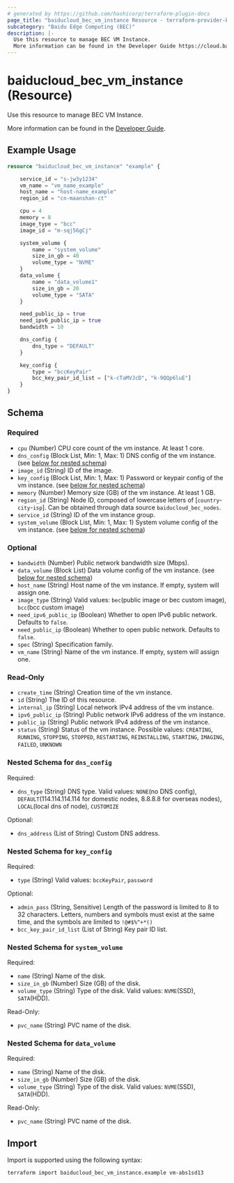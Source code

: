 ```yaml
---
# generated by https://github.com/hashicorp/terraform-plugin-docs
page_title: "baiducloud_bec_vm_instance Resource - terraform-provider-baiducloud"
subcategory: "Baidu Edge Computing (BEC)"
description: |-
  Use this resource to manage BEC VM Instance.
  More information can be found in the Developer Guide https://cloud.baidu.com/doc/BEC/s/jknpo0evo.
---
```


# baiducloud_bec_vm_instance (Resource)

Use this resource to manage BEC VM Instance. 

More information can be found in the [Developer Guide](https://cloud.baidu.com/doc/BEC/s/jknpo0evo).

## Example Usage

```terraform
resource "baiducloud_bec_vm_instance" "example" {

    service_id = "s-jw3y1234"
    vm_name = "vm_name_example"
    host_name = "host-name_example"
    region_id = "cn-maanshan-ct"

    cpu = 4
    memory = 8
    image_type = "bcc"
    image_id = "m-sqj56gCj"

    system_volume {
        name = "system_volume"
        size_in_gb = 40
        volume_type = "NVME"
    }
    data_volume {
        name = "data_volume1"
        size_in_gb = 20
        volume_type = "SATA"
    }

    need_public_ip = true
    need_ipv6_public_ip = true
    bandwidth = 10

    dns_config {
        dns_type = "DEFAULT"
    }

    key_config {
        type = "bccKeyPair"
        bcc_key_pair_id_list = ["k-cTaMVJcD", "k-9QQp6luE"]
    }
}
```

<!-- schema generated by tfplugindocs -->
## Schema

### Required

- `cpu` (Number) CPU core count of the vm instance. At least 1 core.
- `dns_config` (Block List, Min: 1, Max: 1) DNS config of the vm instance. (see [below for nested schema](#nestedblock--dns_config))
- `image_id` (String) ID of the image.
- `key_config` (Block List, Min: 1, Max: 1) Password or keypair config of the vm instance. (see [below for nested schema](#nestedblock--key_config))
- `memory` (Number) Memory size (GB) of the vm instance. At least 1 GB.
- `region_id` (String) Node ID, composed of lowercase letters of [`country`-`city`-`isp`]. Can be obtained through data source `baiducloud_bec_nodes`.
- `service_id` (String) ID of the vm instance group.
- `system_volume` (Block List, Min: 1, Max: 1) System volume config of the vm instance. (see [below for nested schema](#nestedblock--system_volume))

### Optional

- `bandwidth` (Number) Public network bandwidth size (Mbps).
- `data_volume` (Block List) Data volume config of the vm instance. (see [below for nested schema](#nestedblock--data_volume))
- `host_name` (String) Host name of the vm instance. If empty, system will assign one.
- `image_type` (String) Valid values: `bec`(public image or bec custom image), `bcc`(bcc custom image)
- `need_ipv6_public_ip` (Boolean) Whether to open IPv6 public network. Defaults to `false`.
- `need_public_ip` (Boolean) Whether to open public network. Defaults to `false`.
- `spec` (String) Specification family.
- `vm_name` (String) Name of the vm instance. If empty, system will assign one.

### Read-Only

- `create_time` (String) Creation time of the vm instance.
- `id` (String) The ID of this resource.
- `internal_ip` (String) Local network IPv4 address of the vm instance.
- `ipv6_public_ip` (String) Public network IPv6 address of the vm instance.
- `public_ip` (String) Public network IPv4 address of the vm instance.
- `status` (String) Status of the vm instance. Possible values: `CREATING`, `RUNNING`, `STOPPING`, `STOPPED`, `RESTARTING`, `REINSTALLING`, `STARTING`, `IMAGING`, `FAILED`, `UNKNOWN`

<a id="nestedblock--dns_config"></a>
### Nested Schema for `dns_config`

Required:

- `dns_type` (String) DNS type. Valid values: `NONE`(no DNS config), `DEFAULT`(114.114.114.114 for domestic nodes, 8.8.8.8 for overseas nodes), `LOCAL`(local dns of node), `CUSTOMIZE`

Optional:

- `dns_address` (List of String) Custom DNS address.


<a id="nestedblock--key_config"></a>
### Nested Schema for `key_config`

Required:

- `type` (String) Valid values: `bccKeyPair`, `password`

Optional:

- `admin_pass` (String, Sensitive) Length of the password is limited to 8 to 32 characters. Letters, numbers and symbols must exist at the same time, and the symbols are limited to `!@#$%^+*()`
- `bcc_key_pair_id_list` (List of String) Key pair ID list.


<a id="nestedblock--system_volume"></a>
### Nested Schema for `system_volume`

Required:

- `name` (String) Name of the disk.
- `size_in_gb` (Number) Size (GB) of the disk.
- `volume_type` (String) Type of the disk. Valid values: `NVME`(SSD), `SATA`(HDD).

Read-Only:

- `pvc_name` (String) PVC name of the disk.


<a id="nestedblock--data_volume"></a>
### Nested Schema for `data_volume`

Required:

- `name` (String) Name of the disk.
- `size_in_gb` (Number) Size (GB) of the disk.
- `volume_type` (String) Type of the disk. Valid values: `NVME`(SSD), `SATA`(HDD).

Read-Only:

- `pvc_name` (String) PVC name of the disk.

## Import

Import is supported using the following syntax:

```shell
terraform import baiducloud_bec_vm_instance.example vm-abs1sd13
```
